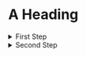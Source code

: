 # A Heading

<details>
  <summary>First Step</summary>
  
  The steps that are hidden.
</details>

<details markdown="1">
  <summary>Second Step</summary>

1. Do this.
2. Then this.
3. And also this.
3. Finally that.

</details>
